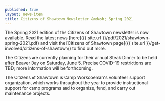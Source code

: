 ```yaml
---
published: true
layout: news-item
title: Citizens of Shawtown Newsletter &mdash; Spring 2021
---
```


The Spring 2021 edition of the Citizens of Shawtown newsletter is now available. Read the latest news [here]({{ site.url }}/pdf/2021/shawtown-spring-2021.pdf) and visit the [Citizens of Shawtown page]({{ site.url }}/get-involved/citizens-of-shawtown/) to find out more.

The Citizens are currently planning for their annual Steak Dinner to be held after Beaver Day on Saturday, June 5. Precise COVID-19 restrictions are TBD; more information will be forthcoming.

The Citizens of Shawtown is Camp Workcoeman's volunteer support organization, which works throughout the year to provide instructional support for camp programs and to organize, fund, and carry out maintenance projects.
